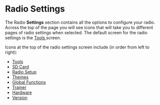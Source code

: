# Radio Settings

The Radio **Settings** section contains all the options to configure your radio. Across the top of the page you will see icons that will take you to different pages of radio settings when selected. The default screen for the radio settings is the [Tools ](tools.md)screen.&#x20;

Icons at the top of the radio settings screen include (in order from left to right):

* [Tools](tools.md)
* [SD Card](sd-card.md)
* [Radio Setup](radio-setup/)
* [Themes](themes.md)
* [Global Functions](global-functions.md)
* [Trainer](../model-settings/model-setup/trainer.md)
* [Hardware](hardware.md)
* [Version](version.md)
